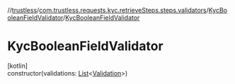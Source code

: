 //[trustless](../../../index.md)/[com.trustless.requests.kyc.retrieveSteps.steps.validators](../index.md)/[KycBooleanFieldValidator](index.md)/[KycBooleanFieldValidator](-kyc-boolean-field-validator.md)

# KycBooleanFieldValidator

[kotlin]\
constructor(validations: [List](https://kotlinlang.org/api/latest/jvm/stdlib/kotlin.collections/-list/index.html)&lt;[Validation](../../com.trustless.requests.kyc.retrieveSteps/-validation/index.md)&gt;)
